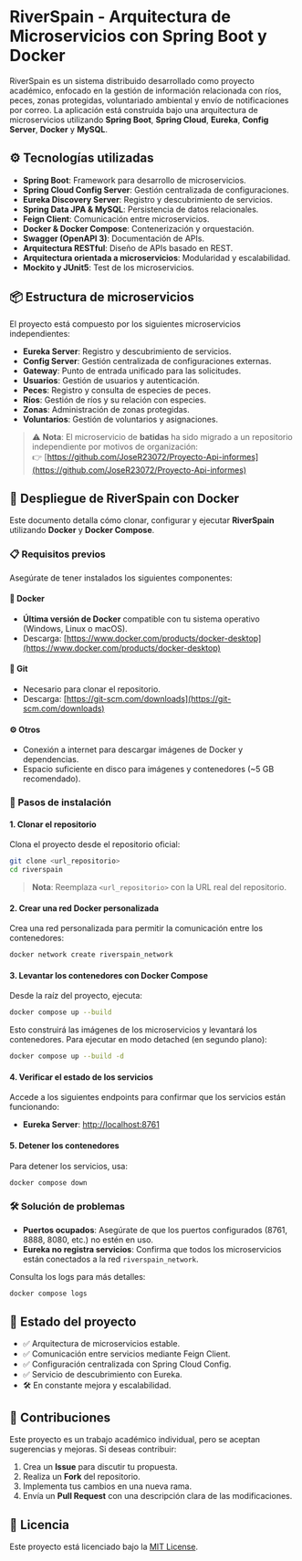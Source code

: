 # RiverSpain - Arquitectura de Microservicios con Spring Boot y Docker

RiverSpain es un sistema distribuido desarrollado como proyecto académico, enfocado en la gestión de información relacionada con ríos, peces, zonas protegidas, voluntariado ambiental y envío de notificaciones por correo. La aplicación está construida bajo una arquitectura de microservicios utilizando **Spring Boot**, **Spring Cloud**, **Eureka**, **Config Server**, **Docker** y **MySQL**.

## ⚙️ Tecnologías utilizadas

- **Spring Boot**: Framework para desarrollo de microservicios.
- **Spring Cloud Config Server**: Gestión centralizada de configuraciones.
- **Eureka Discovery Server**: Registro y descubrimiento de servicios.
- **Spring Data JPA & MySQL**: Persistencia de datos relacionales.
- **Feign Client**: Comunicación entre microservicios.
- **Docker & Docker Compose**: Contenerización y orquestación.
- **Swagger (OpenAPI 3)**: Documentación de APIs.
- **Arquitectura RESTful**: Diseño de APIs basado en REST.
- **Arquitectura orientada a microservicios**: Modularidad y escalabilidad.
- **Mockito y JUnit5**: Test de los microservicios.

## 📦 Estructura de microservicios

El proyecto está compuesto por los siguientes microservicios independientes:

- **Eureka Server**: Registro y descubrimiento de servicios.
- **Config Server**: Gestión centralizada de configuraciones externas.
- **Gateway**: Punto de entrada unificado para las solicitudes.
- **Usuarios**: Gestión de usuarios y autenticación.
- **Peces**: Registro y consulta de especies de peces.
- **Ríos**: Gestión de ríos y su relación con especies.
- **Zonas**: Administración de zonas protegidas.
- **Voluntarios**: Gestión de voluntarios y asignaciones.

> ⚠️ **Nota**: El microservicio de **batidas** ha sido migrado a un repositorio independiente por motivos de organización:  
> 👉 [https://github.com/JoseR23072/Proyecto-Api-informes](https://github.com/JoseR23072/Proyecto-Api-informes)

## 🚀 Despliegue de RiverSpain con Docker

Este documento detalla cómo clonar, configurar y ejecutar **RiverSpain** utilizando **Docker** y **Docker Compose**.

### 📋 Requisitos previos

Asegúrate de tener instalados los siguientes componentes:

#### 🐳 Docker
- **Última versión de Docker** compatible con tu sistema operativo (Windows, Linux o macOS).
- Descarga: [https://www.docker.com/products/docker-desktop](https://www.docker.com/products/docker-desktop)

#### 🧬 Git
- Necesario para clonar el repositorio.
- Descarga: [https://git-scm.com/downloads](https://git-scm.com/downloads)

#### ⚙️ Otros
- Conexión a internet para descargar imágenes de Docker y dependencias.
- Espacio suficiente en disco para imágenes y contenedores (~5 GB recomendado).

### 🔧 Pasos de instalación

#### 1. Clonar el repositorio
Clona el proyecto desde el repositorio oficial:

```bash
git clone <url_repositorio>
cd riverspain
```

> **Nota**: Reemplaza `<url_repositorio>` con la URL real del repositorio.

#### 2. Crear una red Docker personalizada
Crea una red personalizada para permitir la comunicación entre los contenedores:

```bash
docker network create riverspain_network
```

#### 3. Levantar los contenedores con Docker Compose
Desde la raíz del proyecto, ejecuta:

```bash
docker compose up --build
```

Esto construirá las imágenes de los microservicios y levantará los contenedores. Para ejecutar en modo detached (en segundo plano):

```bash
docker compose up --build -d
```

#### 4. Verificar el estado de los servicios
Accede a los siguientes endpoints para confirmar que los servicios están funcionando:

- **Eureka Server**: [http://localhost:8761](http://localhost:8761)

#### 5. Detener los contenedores
Para detener los servicios, usa:

```bash
docker compose down
```

### 🛠️ Solución de problemas

- **Puertos ocupados**: Asegúrate de que los puertos configurados (8761, 8888, 8080, etc.) no estén en uso.
- **Eureka no registra servicios**: Confirma que todos los microservicios están conectados a la red `riverspain_network`.

Consulta los logs para más detalles:

```bash
docker compose logs
```

## 📝 Estado del proyecto

- ✅ Arquitectura de microservicios estable.
- ✅ Comunicación entre servicios mediante Feign Client.
- ✅ Configuración centralizada con Spring Cloud Config.
- ✅ Servicio de descubrimiento con Eureka.
- 🛠️ En constante mejora y escalabilidad.

## 🤝 Contribuciones

Este proyecto es un trabajo académico individual, pero se aceptan sugerencias y mejoras. Si deseas contribuir:

1. Crea un **Issue** para discutir tu propuesta.
2. Realiza un **Fork** del repositorio.
3. Implementa tus cambios en una nueva rama.
4. Envía un **Pull Request** con una descripción clara de las modificaciones.

## 📜 Licencia

Este proyecto está licenciado bajo la [MIT License](LICENSE).

